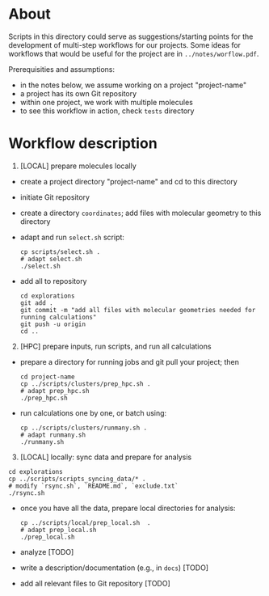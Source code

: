 # About

Scripts in this directory could serve as suggestions/starting points for the development of multi-step workflows for our projects.
Some ideas for workflows that would be useful for the project are in `../notes/worflow.pdf`.


Prerequisities and assumptions:

* in the notes below, we assume working on a project "project-name"
* a project has its own Git repository
* within one project, we work with multiple molecules
* to see this workflow in action, check `tests` directory


# Workflow description

1. [LOCAL] prepare molecules locally

* create a project directory "project-name" and cd to this directory
* initiate Git repository
* create a directory `coordinates`; add files with molecular geometry to this directory
* adapt and run `select.sh` script:

  ```
  cp scripts/select.sh .
  # adapt select.sh
  ./select.sh
  ```

* add all to repository

  ```
  cd explorations
  git add .
  git commit -m "add all files with molecular geometries needed for running calculations"
  git push -u origin
  cd ..
  ```

2. [HPC] prepare inputs, run scripts, and run all calculations

* prepare a directory for running jobs and git pull your project; then

  ```
  cd project-name
  cp ../scripts/clusters/prep_hpc.sh .
  # adapt prep_hpc.sh
  ./prep_hpc.sh
  ```
  
* run calculations one by one, or batch using:

  ```
  cp ../scripts/clusters/runmany.sh .
  # adapt runmany.sh
  ./runmany.sh
  ```

3. [LOCAL] locally: sync data and prepare for analysis

  ```
  cd explorations
  cp ../scripts/scripts_syncing_data/* .
  # modify `rsync.sh`, `README.md`, `exclude.txt`
  ./rsync.sh 
  ```

- once you have all the data, prepare local directories for analysis:

  ```
  cp ../scripts/local/prep_local.sh  .
  # adapt prep_local.sh 
  ./prep_local.sh 
  ```

- analyze [TODO]
- write a description/documentation (e.g., in `docs`) [TODO]
- add all relevant files to Git repository [TODO]



